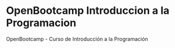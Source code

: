 # OpenBootcamp Introduccion a la Programacion
OpenBootcamp - Curso de Introducción a la Programación 

